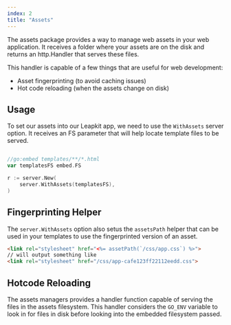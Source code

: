 ```yaml
---
index: 2
title: "Assets"
---
```


The assets package provides a way to manage web assets in your web application. It receives a folder where your assets are on the disk and returns an http.Handler that serves these files.

This handler is capable of a few things that are useful for web development:
- Asset fingerprinting (to avoid caching issues)
- Hot code reloading (when the assets change on disk)

## Usage

To set our assets into our Leapkit app, we need to use the `WithAssets` server option. It receives an FS parameter that will help locate template files to be served.

```go

//go:embed templates/**/*.html
var templatesFS embed.FS

r := server.New(
	server.WithAssets(templatesFS),
)
```

## Fingerprinting Helper
The `server.WithAssets` option also setus the `assetsPath` helper that can be used in your templates to use the fingerprinted version of an asset.

```html
<link rel="stylesheet" href="<%= assetPath(`/css/app.css`) %>">
// will output something like
<link rel="stylesheet" href="/css/app-cafe123ff22112eedd.css">
```

## Hotcode Reloading
The assets managers provides a handler function capable of serving the files in the assets filesystem. This handler considers the `GO_ENV` variable to look in for files in disk before looking into the embedded filesystem passed.
